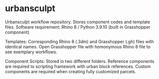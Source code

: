 # urbansculpt
Urbansculpt workflow repository. 
Stores component codes and template files. 
Software requirement: Rhino 8 / Python 3.9.10 (built in Grasshopper component)

Templates:
Corresponding Rhino 8 (.3dm) and Grasshopper (.gh) files with identical names.
Open Grasshopper file with homonymous Rhino 8 file to see exemplary workflows.

Component Scripts:
Stored in two different folders.
Reference components are required to scripting framework with urban block references.
Custom components are required when creating fully customized parcels.
